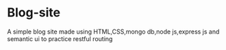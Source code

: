 # Blog-site
A simple blog site made using HTML,CSS,mongo db,node js,express js and semantic ui to practice restful routing
